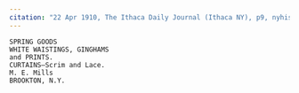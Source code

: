 ```yaml
---
citation: "22 Apr 1910, The Ithaca Daily Journal (Ithaca NY), p9, nyhistoricnewspapers.org."
---
```


    SPRING GOODS
    WHITE WAISTINGS, GINGHAMS
    and PRINTS.
    CURTAINS—Scrim and Lace.
    M. E. Mills
    BROOKTON, N.Y. 


